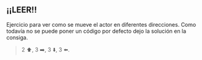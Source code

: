 <h2 color="red">¡¡LEER!!</h2>

<gs-toolbox toolbox-url="https://gobstones.runners.mumuki.io/assets/minimal-kindergarten-toolbox.xml"></gs-toolbox>

<gs-attire attire-url="https://raw.githubusercontent.com/MumukiProject/mumuki-guia-gobstones-primeros-programas-kinder/master/assets/attires/config_1602278007753.json"></gs-attire>

Ejercicio para ver como se mueve el actor en diferentes direcciones.
Como todavía no se puede poner un código por defecto dejo la solución en la consiga.

> 2 :arrow_up:, 3 :arrow_right:, 3 :arrow_down:, 3 :arrow_left:.